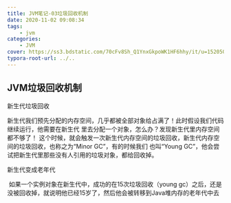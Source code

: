 ```yaml
---
title: JVM笔记-03垃圾回收机制
date: 2020-11-02 09:08:34
tags:
	- jvm
categories: 
	- JVM
cover: https://ss3.bdstatic.com/70cFv8Sh_Q1YnxGkpoWK1HF6hhy/it/u=1520500758,409058955&fm=26&gp=0.jpg
typora-root-url: ../..
---
```


## JVM垃圾回收机制

新生代垃圾回收

​	新生代我们预先分配的内存空间，几乎都被全部对象给占满了！此时假设我们代码继续运行，他需要在新生代 里去分配一个对象，怎么办？发现新生代里内存空间都不够了！ 这个时候，就会触发一次新生代内存空间的垃圾回收，新生代内存空间的垃圾回收，也称之为“Minor GC”，有的时候我们 也叫“Young GC”，他会尝试把新生代里那些没有人引用的垃圾对象，都给回收掉。

新生代变成老年代

​	如果一个实例对象在新生代中，成功的在15次垃圾回收（young gc）之后，还是没被回收掉，就说明他已经15岁了，然后他会被转移到Java堆内存的老年代中去